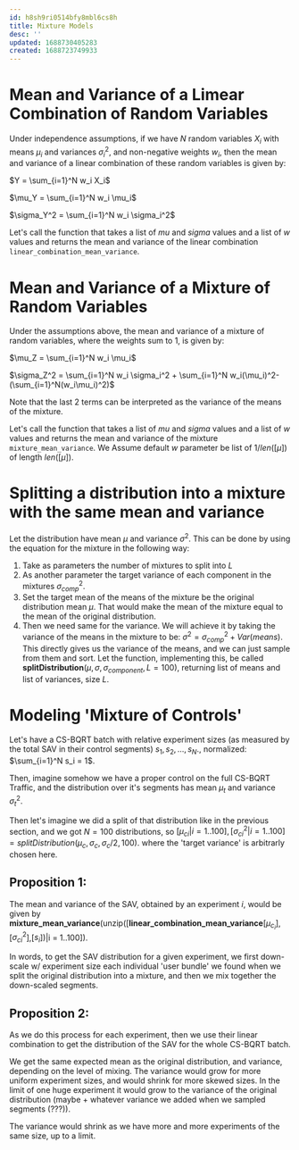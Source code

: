 ```yaml
---
id: h8sh9ri0514bfy8mbl6cs8h
title: Mixture Models
desc: ''
updated: 1688730405283
created: 1688723749933
---
```


# Mean and Variance of a Limear Combination of Random Variables

Under independence assumptions, if we have $N$ random variables $X_i$ with means $\mu_i$ and variances $\sigma_i^2$, and non-negative weights $w_i$, then the mean and variance of a linear combination of these random variables is given by:

$Y = \sum_{i=1}^N w_i X_i$

$\mu_Y = \sum_{i=1}^N w_i \mu_i$

$\sigma_Y^2 = \sum_{i=1}^N w_i \sigma_i^2$

Let's call the function that takes a list of $mu$ and $sigma$ values and a list of $w$ values and returns the mean and variance of the linear combination `linear_combination_mean_variance`.

# Mean and Variance of a Mixture of Random Variables

Under the assumptions above,
the mean and variance of a mixture of random variables, where the weights sum to 1, is given by:

$\mu_Z = \sum_{i=1}^N w_i \mu_i$

$\sigma_Z^2 = \sum_{i=1}^N w_i \sigma_i^2 + \sum_{i=1}^N w_i(\mu_i)^2- (\sum_{i=1}^N(w_i\mu_i)^2)$ 

Note that the last 2 terms can be interpreted as the variance of the means of the mixture.

Let's call the function that takes a list of $mu$ and $sigma$ values and a list of $w$ values and returns the mean and variance of the mixture `mixture_mean_variance`. We Assume default $w$ parameter be list of $1/len([\mu])$ of length $len([\mu])$.

# Splitting a distribution into a mixture with the same mean and variance

Let the distribution have mean $\mu$ and variance $\sigma^2$.
This can be done by using the equation for the mixture in the following way:
1. Take as parameters the number of mixtures to split into $L$
2. As another parameter the target variance of each component in the mixtures $\sigma_{comp}^2$.
2. Set the target mean of the means of the mixture be the original distribution mean $\mu$. That would make the mean of the mixture equal to the mean of the original distribution.
3. Then we need same for the variance. We will achieve it by taking the variance of the means in the mixture to be:
$\sigma^2 = \sigma_{comp}^2 + Var(means)$. This directly gives us the variance of the means, and we can just sample from them and sort.
Let the function, implementing this, be called **splitDistribution**($\mu,\sigma,\sigma_{component},L=100$), returning list of means and list of variances, size $L$. 

# Modeling 'Mixture of Controls'

Let's have a CS-BQRT batch with relative experiment sizes (as measured by the total SAV in their control segments) 
$s_1, s_2, ..., s_N$., normalized: $\sum_{i=1}^N s_i = 1$.

Then, imagine somehow we have a proper control on the full CS-BQRT Traffic, and the distribution over it's segments 
has mean $\mu_t$ and variance $\sigma_t^2$.

Then let's imagine we did a split of that distribution like in the previous section, and we got $N=100$ distributions,
so $[\mu_{ci}|{i=1..100}],[\sigma_{ci}^2|{i=1..100}]=splitDistribution(\mu_c,\sigma_c,\sigma_c/2,100)$.
where the 'target variance' is arbitrarly chosen here.

## Proposition 1:
The mean and variance of the SAV, obtained by an experiment $i$, would be given by **mixture_mean_variance**(unzip([**linear_combination_mean_variance**[$\mu_{c_i}$],[$\sigma_{ci}^2$],[$s_i$])|i = 1..100]).

In words, to get the SAV distribution for a given experiment, we first down-scale w/ experiment size each individual 'user bundle' we found when we split the original distribution into a mixture, and then we mix together the down-scaled segments.


## Proposition 2:
As we do this process for each experiment, then we use their linear combination to get the distribution of the SAV for the whole CS-BQRT batch.

We get the same expected mean as the original distribution, and variance, depending on the level of mixing. 
The variance would grow for more uniform experiment sizes, and would shrink for more skewed sizes. In the limit of one
huge experiment it would grow to the variance of the original distribution (maybe + whatever variance we added when we sampled segments (???)). 

The variance would shrink as we have more and more experiments of the same size, up to a limit.




 